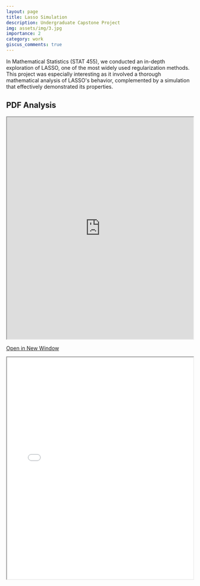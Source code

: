 ```yaml
---
layout: page
title: Lasso Simulation
description: Undergraduate Capstone Project
img: assets/img/3.jpg
importance: 2
category: work
giscus_comments: true
---
```

In Mathematical Statistics (STAT 455), we conducted an in-depth exploration of LASSO, one of the most widely used regularization methods. This project was especially interesting as it involved a thorough mathematical analysis of LASSO's behavior, complemented by a simulation that effectively demonstrated its properties.

## PDF Analysis

<iframe src="https://nickdididi.github.io/assets/pdf/Lasso.pdf" width="100%" height="600px"></iframe>

[Open in New Window](https://nickdididi.github.io/assets/pdf/Lasso.pdf)
<iframe src="assets/pdf/Lasso.pdf" width="100%" height="600px"></iframe>

